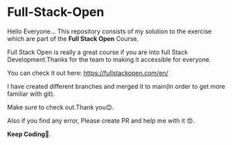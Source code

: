 # Full-Stack-Open

Hello Everyone... This repository consists of my solution to the exercise which are part of the **Full Stack Open** Course.

Full Stack Open is really a great course if you are into full Stack Development.Thanks for the team to making it accessible for everyone.

You can check it out here: https://fullstackopen.com/en/

I have created different branches and merged it to main(In order to get more familiar with git).

Make sure to check out.Thank you:blush:.

Also if you find any error, Please create PR and help me with it :heart_eyes:.

**Keep Coding**:raised_hands:.
